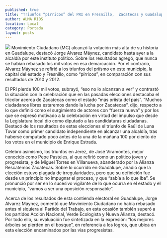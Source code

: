 ```yaml
---
published: true
title: "Triunfos “pírricos” del PRI en Fresnillo,  Zacatecas y Guadalupe: Jorge Alvarez"
author: ALMA RIOS
location: Local
category: Portada
layout: posts
---
```


![](http://i.imgur.com/OeNZwahm.jpg)
Movimiento Ciudadano  (MC) alcanzó la votación más alta de su historia en Guadalupe, destacó Jorge Alvarez Máynez, candidato hasta ayer a la alcaldía por este instituto político. Sobre los resultados agregó, que nunca se habían rebasado los mil votos en esa demarcación.
Por el contrario, Alvarez Máynez se refirió a los triunfos del priísmo en este municipio, la capital del estado y Fresnillo, como “pírricos”, en comparación con sus resultados de 2010 y 2012.

El PRI pierde 100 mil votos, subrayó, “eso no lo alcanzan a ver” y contrastó la situación con la celebración que en las pasadas elecciones destacaba el tricolor acerca de Zacatecas como el estado “más priísta del país”.
“Muchos ciudadanos libres estaremos dando la lucha por Zacatecas”, dijo, respecto a lo que definió como el surgimiento de actores con “fuerza nueva” y por los que se expresó motivado a la celebración en virtud del impulso que desde la Legislatura local dio como diputado a las candidaturas ciudadanas.
Destacó de los resultados de estas elecciones el triunfo de Raúl de Luna Tovar como primer candidato independiente en alcanzar una alcaldía, tras haberse computado poco antes de la una de la mañana 100 por ciento de los votos en el municipio de Enrique Estrada.  

Celebró asimismo, los triunfos en Jerez, de José Viramontes, mejor conocido como Pepe Pasteles, al que refirió como un político joven y progresista, y de Miguel Torres en Villanueva, abanderado por la Alianza Rescatemos Zacatecas.
Sobre lo ocurrido en Guadalupe, añadió que la elección estuvo plagada de irregularidades, pero que su definición fue desde un principio no impugnar el proceso, y que “sabía a lo que iba”. Se pronunció por ser en lo sucesivo vigilante de lo que ocurra en el estado y el municipio, “vamos a ser una oposición responsable”.

Acerca de los resultados de esta contienda electoral en Guadalupe, Jorge Alvarez Máynez, comentó que Movimiento Ciudadano no había rebasado antes ni siquiera al Partido del Trabajo, en esta ocasión también superó a los partidos Acción Nacional,  Verde Ecologista y Nueva Alianza, destacó.
Por todo ello, su evaluación fue sintetizada en la expresión: “los mejores árboles se pierden en el bosque”, en referencia a los logros, que ubica en esta elección encaminados por las vías progresistas.
